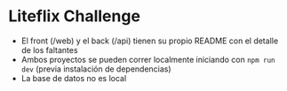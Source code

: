 # Liteflix Challenge

- El front (/web) y el back (/api) tienen su propio README con el detalle de los faltantes
- Ambos proyectos se pueden correr localmente iniciando con `npm run dev` (previa instalación de dependencias)
- La base de datos no es local
